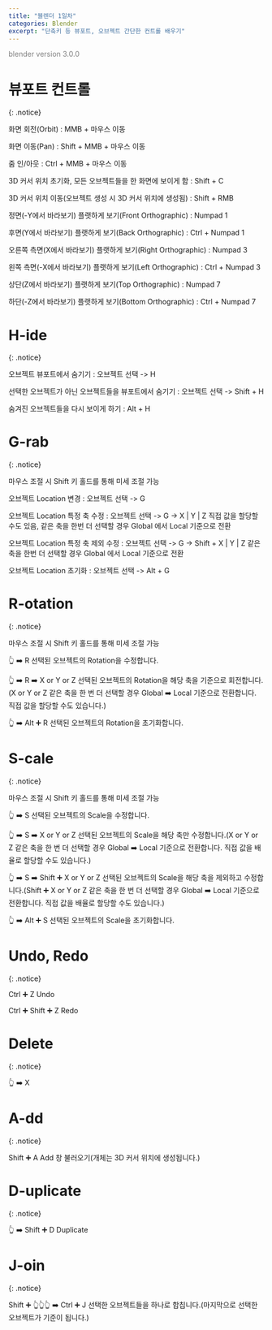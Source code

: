 ```yaml
---
title: "블렌더 1일차"
categories: Blender
excerpt: "단축키 등 뷰포트, 오브젝트 간단한 컨트롤 배우기"
---
```



<span style="color:gray">blender version 3.0.0</span>


# 뷰포트 컨트롤
{: .notice}

<span class="color-keyword">화면 회전(Orbit)</span> : MMB + 마우스 이동

<span class="color-keyword">화면 이동(Pan)</span> : Shift + MMB + 마우스 이동

<span class="color-keyword">줌 인/아웃</span> : Ctrl + MMB + 마우스 이동

<span class="color-keyword">3D 커서 위치 초기화, 모든 오브젝트들을 한 화면에 보이게 함</span> : Shift + C

<span class="color-keyword">3D 커서 위치 이동</span><span class="color-comment">(오브젝트 생성 시 3D 커서 위치에 생성됨)</span> : Shift + RMB

<span class="color-keyword">정면(-Y에서 바라보기) 플랫하게 보기</span><span class="color-comment">(Front Orthographic)</span> : Numpad 1

<span class="color-keyword">후면(Y에서 바라보기) 플랫하게 보기</span><span class="color-comment">(Back Orthographic)</span> : Ctrl + Numpad 1

<span class="color-keyword">오른쪽 측면(X에서 바라보기) 플랫하게 보기</span><span class="color-comment">(Right Orthographic)</span> : Numpad 3

<span class="color-keyword">왼쪽 측면(-X에서 바라보기) 플랫하게 보기</span><span class="color-comment">(Left Orthographic)</span> : Ctrl + Numpad 3

<span class="color-keyword">상단(Z에서 바라보기) 플랫하게 보기</span><span class="color-comment">(Top Orthographic)</span> : Numpad 7

<span class="color-keyword">하단(-Z에서 바라보기) 플랫하게 보기</span><span class="color-comment">(Bottom Orthographic)</span> : Ctrl + Numpad 7


# H-ide
{: .notice}

<span class="color-keyword">오브젝트 뷰포트에서 숨기기</span> : 오브젝트 선택 -> H

<span class="color-keyword">선택한 오브젝트가 아닌 오브젝트들을 뷰포트에서 숨기기</span> : 오브젝트 선택 -> Shift + H

<span class="color-keyword">숨겨진 오브젝트들을 다시 보이게 하기</span> : Alt + H


# G-rab
{: .notice}

<span class="color-comment">마우스 조절 시 Shift 키 홀드를 통해 미세 조절 가능</span>

<span class="color-keyword">오브젝트 Location 변경</span> : 오브젝트 선택 -> G

<span class="color-keyword">오브젝트 Location 특정 축 수정</span> : 오브젝트 선택 -> G -> X | Y | Z </span><span class="color-comment">직접 값을 할당할 수도 있음, 같은 축을 한번 더 선택할 경우 Global 에서 Local 기준으로 전환</span>

<span class="color-keyword">오브젝트 Location 특정 축 제외 수정</span> : 오브젝트 선택 -> G -> Shift + X | Y | Z </span><span class="color-comment">같은 축을 한번 더 선택할 경우 Global 에서 Local 기준으로 전환</span>

<span class="color-keyword">오브젝트 Location 초기화</span> : 오브젝트 선택 -> Alt + G


# R-otation
{: .notice}

<span class="color-comment">마우스 조절 시 Shift 키 홀드를 통해 미세 조절 가능</span>

👆 ➡️ <span class="block-darkgrey">R</span> 선택된 오브젝트의 Rotation을 수정합니다.

👆 ➡️ <span class="block-darkgrey">R</span> ➡️ <span class="block-darkgrey">X or Y or Z</span> 선택된 오브젝트의 Rotation을 해당 축을 기준으로 회전합니다.(<span class="block-darkgrey">X or Y or Z</span> 같은 축을 한 번 더 선택할 경우 <span class="block-lightgreen">Global</span> ➡️ <span class="block-lightgreen">Local</span> 기준으로 전환합니다. 직접 값을 할당할 수도 있습니다.)

👆 ➡️ <span class="block-darkgrey">Alt</span> ➕ <span class="block-darkgrey">R</span> 선택된 오브젝트의 Rotation을 초기화합니다.


# S-cale
{: .notice}

<span class="color-comment">마우스 조절 시 Shift 키 홀드를 통해 미세 조절 가능</span>

👆 ➡️ <span class="block-darkgrey">S</span> 선택된 오브젝트의 Scale을 수정합니다.

👆 ➡️ <span class="block-darkgrey">S</span> ➡️ <span class="block-darkgrey">X or Y or Z</span> 선택된 오브젝트의 Scale을 해당 축만 수정합니다.(<span class="block-darkgrey">X or Y or Z</span> 같은 축을 한 번 더 선택할 경우 <span class="block-lightgreen">Global</span> ➡️ <span class="block-lightgreen">Local</span> 기준으로 전환합니다. 직접 값을 배율로 할당할 수도 있습니다.)

👆 ➡️ <span class="block-darkgrey">S</span> ➡️ <span class="block-darkgrey">Shift</span> ➕ <span class="block-darkgrey">X or Y or Z</span> 선택된 오브젝트의 Scale을 해당 축을 제외하고 수정합니다.(<span class="block-darkgrey">Shift</span> ➕ <span class="block-darkgrey">X or Y or Z</span> 같은 축을 한 번 더 선택할 경우 <span class="block-lightgreen">Global</span> ➡️ <span class="block-lightgreen">Local</span> 기준으로 전환합니다. 직접 값을 배율로 할당할 수도 있습니다.)

👆 ➡️ <span class="block-darkgrey">Alt</span> ➕ <span class="block-darkgrey">S</span> 선택된 오브젝트의 Scale을 초기화합니다.


# Undo, Redo
{: .notice}

<span class="block-darkgrey">Ctrl</span> ➕ <span class="block-darkgrey">Z</span> Undo

<span class="block-darkgrey">Ctrl</span> ➕ <span class="block-darkgrey">Shift</span> ➕ <span class="block-darkgrey">Z</span> Redo


# Delete
{: .notice}

👆 ➡️ <span class="block-darkgrey">X</span>


# A-dd
{: .notice}

<span class="block-darkgrey">Shift</span> ➕ <span class="block-darkgrey">A</span> Add 창 불러오기(개체는 3D 커서 위치에 생성됩니다.)


# D-uplicate
{: .notice}

👆 ➡️ <span class="block-darkgrey">Shift</span> ➕ <span class="block-darkgrey">D</span> Duplicate


# J-oin
{: .notice}

<span class="block-darkgrey">Shift</span> ➕ 👆👆👆 ➡️ <span class="block-darkgrey">Ctrl</span> ➕ <span class="block-darkgrey">J</span> 선택한 오브젝트들을 하나로 합칩니다.(마지막으로 선택한 오브젝트가 기준이 됩니다.)